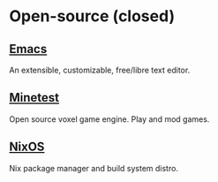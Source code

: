# Open-source (closed)

## [Emacs](https://www.gnu.org/software/emacs/)

An extensible, customizable, free/libre text editor.

## [Minetest](https://www.minetest.net/)

Open source voxel game engine. Play and mod games.

## [NixOS](https://nixos.org/)

Nix package manager and build system distro.
